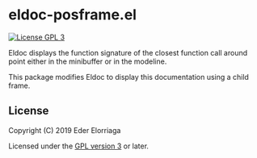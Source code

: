 # eldoc-posframe.el

[![License GPL 3](https://img.shields.io/badge/license-GPL_3-green.svg)](http://www.gnu.org/licenses/gpl-3.0.txt)

Eldoc displays the function signature of the closest function call
around point either in the minibuffer or in the modeline.

This package modifies Eldoc to display this documentation using
a child frame.

## License

Copyright (C) 2019 Eder Elorriaga

Licensed under the [GPL version 3](http://www.gnu.org/licenses/) or later.

